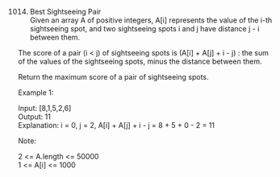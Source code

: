1014. Best Sightseeing Pair  
Given an array A of positive integers, A[i] represents the value of the i-th sightseeing spot, and two sightseeing spots i and j have distance j - i between them.  

The score of a pair (i < j) of sightseeing spots is (A[i] + A[j] + i - j) : the sum of the values of the sightseeing spots, minus the distance between them.  

Return the maximum score of a pair of sightseeing spots.  

 

Example 1:  

Input: [8,1,5,2,6]  
Output: 11  
Explanation: i = 0, j = 2, A[i] + A[j] + i - j = 8 + 5 + 0 - 2 = 11
 

Note:

2 <= A.length <= 50000  
1 <= A[i] <= 1000